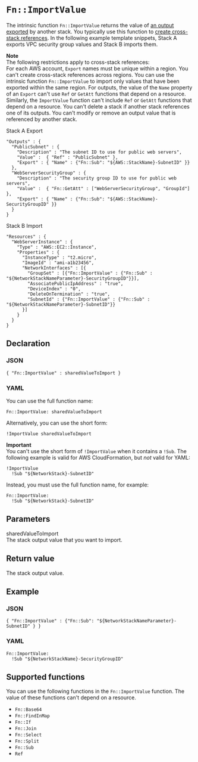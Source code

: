 # `Fn::ImportValue`<a name="intrinsic-function-reference-importvalue"></a>

The intrinsic function `Fn::ImportValue` returns the value of [an output exported](outputs-section-structure.md) by another stack\. You typically use this function to [create cross\-stack references](walkthrough-crossstackref.md)\. In the following example template snippets, Stack A exports VPC security group values and Stack B imports them\.

**Note**  
The following restrictions apply to cross\-stack references:  
For each AWS account, `Export` names must be unique within a region\.
You can't create cross\-stack references across regions\. You can use the intrinsic function `Fn::ImportValue` to import only values that have been exported within the same region\.
For outputs, the value of the `Name` property of an `Export` can't use `Ref` or `GetAtt` functions that depend on a resource\.  
Similarly, the `ImportValue` function can't include `Ref` or `GetAtt` functions that depend on a resource\.
You can't delete a stack if another stack references one of its outputs\.
You can't modify or remove an output value that is referenced by another stack\.

Stack A Export

```
"Outputs" : {
  "PublicSubnet" : {
    "Description" : "The subnet ID to use for public web servers",
    "Value" :  { "Ref" : "PublicSubnet" },
    "Export" : { "Name" : {"Fn::Sub": "${AWS::StackName}-SubnetID" }}
  },
  "WebServerSecurityGroup" : {
    "Description" : "The security group ID to use for public web servers",
    "Value" :  { "Fn::GetAtt" : ["WebServerSecurityGroup", "GroupId"] },
    "Export" : { "Name" : {"Fn::Sub": "${AWS::StackName}-SecurityGroupID" }}
  }
}
```

Stack B Import

```
"Resources" : {
  "WebServerInstance" : {
    "Type" : "AWS::EC2::Instance",
    "Properties" : {
      "InstanceType" : "t2.micro",
      "ImageId" : "ami-a1b23456",
      "NetworkInterfaces" : [{
        "GroupSet" : [{"Fn::ImportValue" : {"Fn::Sub" : "${NetworkStackNameParameter}-SecurityGroupID"}}],
        "AssociatePublicIpAddress" : "true",
        "DeviceIndex" : "0",
        "DeleteOnTermination" : "true",
        "SubnetId" : {"Fn::ImportValue" : {"Fn::Sub" : "${NetworkStackNameParameter}-SubnetID"}}
      }]
    }
  }
}
```

## Declaration<a name="w6461ab1c25c28c41c15"></a>

### JSON<a name="intrinsic-function-reference-importvalue-syntax.json"></a>

```
{ "Fn::ImportValue" : sharedValueToImport }
```

### YAML<a name="intrinsic-function-reference-importvalue-syntax.yaml"></a>

You can use the full function name:

```
Fn::ImportValue: sharedValueToImport
```

Alternatively, you can use the short form:

```
!ImportValue sharedValueToImport
```

**Important**  
You can't use the short form of `!ImportValue` when it contains a `!Sub`\. The following example is valid for AWS CloudFormation, but *not* valid for YAML:   

```
!ImportValue
  !Sub "${NetworkStack}-SubnetID"
```
Instead, you must use the full function name, for example:  

```
Fn::ImportValue:
  !Sub "${NetworkStack}-SubnetID"
```

## Parameters<a name="w6461ab1c25c28c41c17"></a>

sharedValueToImport  
The stack output value that you want to import\.

## Return value<a name="w6461ab1c25c28c41c19"></a>

The stack output value\.

## Example<a name="w6461ab1c25c28c41c21"></a>

### JSON<a name="intrinsic-function-reference-importvalue-example.json"></a>

```
{ "Fn::ImportValue" : {"Fn::Sub": "${NetworkStackNameParameter}-SubnetID" } }
```

### YAML<a name="intrinsic-function-reference-importvalue-example.yaml"></a>

```
Fn::ImportValue:
  !Sub "${NetworkStackName}-SecurityGroupID"
```

## Supported functions<a name="w6461ab1c25c28c41c23"></a>

You can use the following functions in the `Fn::ImportValue` function\. The value of these functions can't depend on a resource\.
+ `Fn::Base64`
+ `Fn::FindInMap`
+ `Fn::If`
+ `Fn::Join`
+ `Fn::Select`
+ `Fn::Split`
+ `Fn::Sub`
+ `Ref`